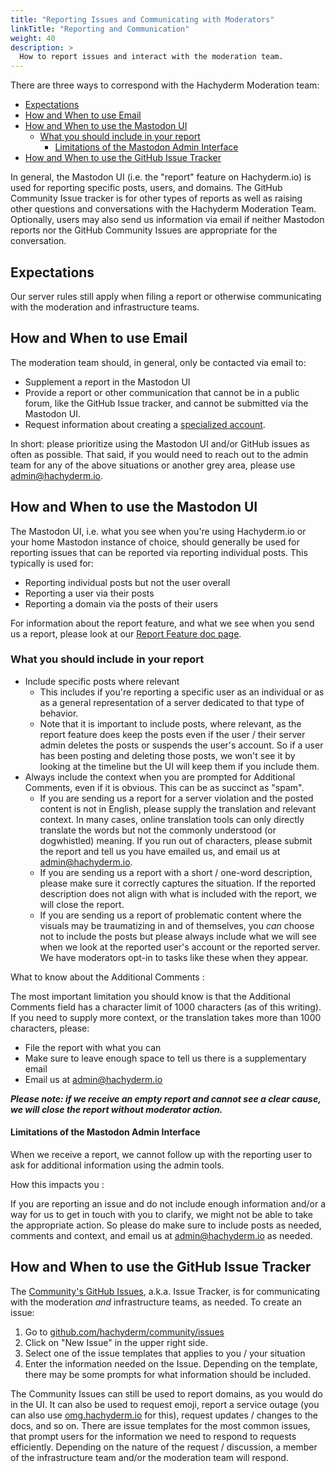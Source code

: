 ```yaml
---
title: "Reporting Issues and Communicating with Moderators"
linkTitle: "Reporting and Communication"
weight: 40
description: >
  How to report issues and interact with the moderation team.
---
```


There are three ways to correspond with the Hachyderm Moderation
team:

- [Expectations](#expectations)
- [How and When to use Email](#how-and-when-to-use-email)
- [How and When to use the Mastodon UI](#how-and-when-to-use-the-mastodon-ui)
  - [What you should include in your report](#what-you-should-include-in-your-report)
    - [Limitations of the Mastodon Admin Interface](#limitations-of-the-mastodon-admin-interface)
- [How and When to use the GitHub Issue Tracker](#how-and-when-to-use-the-github-issue-tracker)

In general, the Mastodon UI (i.e. the "report" feature on
Hachyderm.io) is used for reporting specific posts, users, and
domains. The GitHub Community Issue tracker is for other types of
reports as well as raising other questions and conversations with
the Hachyderm Moderation Team. Optionally, users may also send us
information via email if neither Mastodon reports nor the
GitHub Community Issues are appropriate for the conversation.

## Expectations

Our server rules still apply when filing a report or otherwise
communicating with the moderation and infrastructure teams.

## How and When to use Email

The moderation team should, in general, only be contacted via
email to:

* Supplement a report in the Mastodon UI
* Provide a report or other communication that cannot be in a
public forum, like the GitHub Issue tracker, and cannot be
submitted via the Mastodon UI.
* Request information about creating a [specialized account](../../account-types/).

In short: please prioritize using the Mastodon UI and/or GitHub
issues as often as possible. That said, if you would need to reach
out to the admin team for any of the above situations or another
grey area, please use [admin@hachyderm.io](mailto:admin@hachyderm.io).

## How and When to use the Mastodon UI

The Mastodon UI, i.e. what you see when you're using Hachyderm.io
or your home Mastodon instance of choice, should generally be used
for reporting issues that can be reported via reporting individual
posts. This typically is used for:

* Reporting individual posts but not the user overall
* Reporting a user via their posts
* Reporting a domain via the posts of their users

For information about the report feature, and what we see when you
send us a report, please look at our [Report Feature doc page](../../mastodon/moderation/report-feature/).

### What you should include in your report

* Include specific posts where relevant
    * This includes if you're reporting a specific user as an individual or as
    as a general representation of a server dedicated to that type of behavior.
    * Note that it is important to include posts, where relevant, as the report
      feature does keep the posts even if the user / their server admin deletes
      the posts or suspends the user's account. So if a user has been posting
      and deleting those posts, we won't see it by looking at the timeline but
      the UI will keep them if you include them.
* Always include the context when you are prompted for Additional Comments,
  even if it is obvious. This can be as succinct as "spam".
    * If you are sending us a report for a server violation and the posted
      content is not in English, please supply the translation and relevant
      context. In many cases, online translation tools can only directly
      translate the words but not the commonly understood (or dogwhistled)
      meaning. If you run out of characters, please submit the report and tell
      us you have emailed us, and email us at [admin@hachyderm.io](mailto:admin@hachyderm.io).
    * If you are sending us a report with a short / one-word description, please make sure it
      correctly captures the situation. If the reported description does not align
      with what is included with the report, we will close the report.
    * If you are sending us a report of problematic content where the visuals
      may be traumatizing in and of themselves, you _can_ choose not to include
      the posts but please always include what we will see when we look
      at the reported user's account or the reported server. We have moderators
      opt-in to tasks like these when they appear.

 
What to know about the Additional Comments :

The most important limitation you should know is
that the Additional Comments field has a character limit of 1000
characters (as of this writing). If you need to supply more
context, or the translation takes more than 1000 characters,
please:

* File the report with what you can
* Make sure to leave enough space to tell us there is a
  supplementary email
* Email us at [admin@hachyderm.io](mailto:admin@hachyderm.io)

**_Please note: if we receive an empty report and cannot see a
clear cause, we will close the report without moderator action._**

#### Limitations of the Mastodon Admin Interface

When we receive a report, we cannot follow up with the reporting user to ask for
additional information using the admin tools.

How this impacts you :

If you are reporting an issue and do not include enough
information and/or a way for us to get in touch with you to
clarify, we might not be able to take the appropriate action.
So please do make sure to include posts as needed, comments and
context, and email us at [admin@hachyderm.io](mailto:admin@hachyderm.io)
as needed.

## How and When to use the GitHub Issue Tracker

The [Community's GitHub Issues](https://github.com/hachyderm/community/issues),
a.k.a. Issue Tracker, is for communicating with the moderation
_and_ infrastructure teams, as needed. To create an issue:

1. Go to [github.com/hachyderm/community/issues](https://github.com/hachyderm/community/issues)
1. Click on "New Issue" in the upper right side.
1. Select one of the issue templates that applies to you / your situation
1. Enter the information needed on the Issue. Depending on the template, there
   may be some prompts for what information should be included.

The Community Issues can still be used to report domains, as you would do in the UI.
It can also be used to request emoji, report a service outage (you can also use
[omg.hachyderm.io](https://omg.hachyderm.io) for this),
request updates / changes to the docs, and so on. There are issue
templates for the most common issues, that prompt users for the information
we need to respond to requests efficiently. Depending on the
nature of the request / discussion, a member of the infrastructure
team and/or the moderation team will respond.

